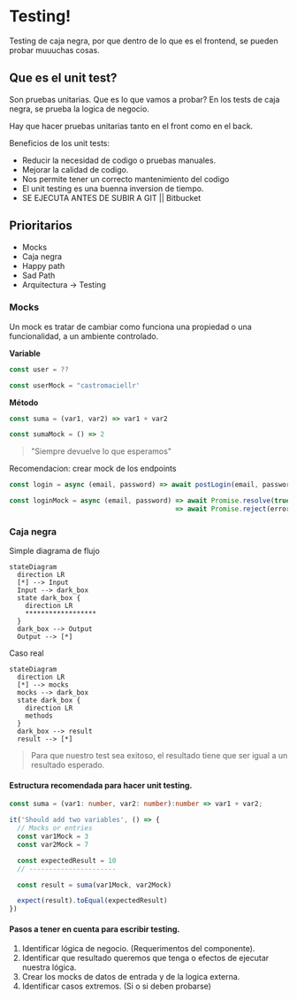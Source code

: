 # Testing!

Testing de caja negra, por que dentro de lo que es el frontend, se pueden probar muuuchas cosas.

## Que es el unit test?

Son pruebas unitarias. Que es lo que vamos a probar?
En los tests de caja negra, se prueba la logica de negocio.

Hay que hacer pruebas unitarias tanto en el front como en el back.

Beneficios de los unit tests: 

- Reducir la necesidad de codigo o pruebas manuales.
- Mejorar la calidad de codigo.
- Nos permite tener un correcto mantenimiento del codigo 
- El unit testing es una buenna inversion de tiempo.
- SE EJECUTA ANTES DE SUBIR A GIT || Bitbucket

## Prioritarios

- Mocks
- Caja negra
- Happy path
- Sad Path
- Arquitectura -> Testing

### Mocks

Un mock es tratar de cambiar como funciona una propiedad o una funcionalidad, a un ambiente controlado.

**Variable**
```js
const user = ??

const userMock = "castromaciellr'
```

**Método**
```js
const suma = (var1, var2) => var1 + var2

const sumaMock = () => 2
```

> "Siempre devuelve lo que esperamos"

Recomendacion: crear mock de los endpoints

```js
const login = async (email, password) => await postLogin(email, password)

const loginMock = async (email, password) => await Promise.resolve(true)
                                          => await Promise.reject(error)
```

### Caja negra

Simple diagrama de flujo

```mermaid
stateDiagram
  direction LR
  [*] --> Input
  Input --> dark_box
  state dark_box {
    direction LR
    ******************
  }
  dark_box --> Output
  Output --> [*]
```

Caso real

```mermaid
stateDiagram
  direction LR
  [*] --> mocks
  mocks --> dark_box
  state dark_box {
    direction LR
    methods
  }
  dark_box --> result
  result --> [*]
```

> Para que nuestro test sea exitoso, el resultado tiene que ser igual a un resultado esperado.

#### Estructura recomendada para hacer unit testing.

```ts
const suma = (var1: number, var2: number):number => var1 + var2;
```

```ts
it('Should add two variables', () => {
  // Mocks or entries
  const var1Mock = 3
  const var2Mock = 7

  const expectedResult = 10
  // ----------------------

  const result = suma(var1Mock, var2Mock)

  expect(result).toEqual(expectedResult)
})
```

#### Pasos a tener en cuenta para escribir testing.

1. Identificar lógica de negocio. (Requerimentos del componente).
2. Identificar que resultado queremos que tenga o efectos de ejecutar nuestra lógica.
3. Crear los mocks de datos de entrada y de la logica externa.
4. Identificar casos extremos. (Si o si deben probarse)
